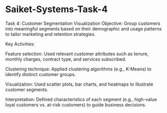 # Saiket-Systems-Task-4
Task 4: Customer Segmentation Visualization
Objective:
Group customers into meaningful segments based on their demographic and usage patterns to tailor marketing and retention strategies.

Key Activities:

Feature selection: Used relevant customer attributes such as tenure, monthly charges, contract type, and services subscribed.

Clustering technique: Applied clustering algorithms (e.g., K-Means) to identify distinct customer groups.

Visualization: Used scatter plots, bar charts, and heatmaps to illustrate customer segments.

Interpretation: Defined characteristics of each segment (e.g., high-value loyal customers vs. at-risk customers) to guide business decisions.
